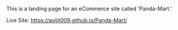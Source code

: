 ﻿This is a landing page for an eCommerce site called 'Panda-Mart.'

Live Site: https://avijit009.github.io/Panda-Mart/
